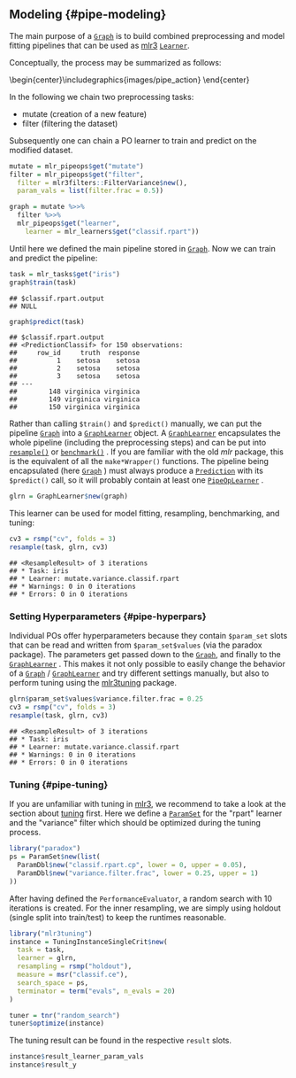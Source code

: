 ## Modeling {#pipe-modeling}



The main purpose of a [`Graph`](https://mlr3pipelines.mlr-org.com/reference/Graph.html) is to build combined preprocessing and model fitting pipelines that can be used as [mlr3](https://mlr3.mlr-org.com) [`Learner`](https://mlr3.mlr-org.com/reference/Learner.html).

Conceptually, the process may be summarized as follows:


\begin{center}\includegraphics{images/pipe_action} \end{center}

In the following we chain two preprocessing tasks:

* mutate (creation of a new feature)
* filter (filtering the dataset)

Subsequently one can chain a PO learner to train and predict on the modified dataset.


```r
mutate = mlr_pipeops$get("mutate")
filter = mlr_pipeops$get("filter",
  filter = mlr3filters::FilterVariance$new(),
  param_vals = list(filter.frac = 0.5))

graph = mutate %>>%
  filter %>>%
  mlr_pipeops$get("learner",
    learner = mlr_learners$get("classif.rpart"))
```

Until here we defined the main pipeline stored in [`Graph`](https://mlr3pipelines.mlr-org.com/reference/Graph.html).
Now we can train and predict the pipeline:


```r
task = mlr_tasks$get("iris")
graph$train(task)
```

```
## $classif.rpart.output
## NULL
```

```r
graph$predict(task)
```

```
## $classif.rpart.output
## <PredictionClassif> for 150 observations:
##     row_id     truth  response
##          1    setosa    setosa
##          2    setosa    setosa
##          3    setosa    setosa
## ---                           
##        148 virginica virginica
##        149 virginica virginica
##        150 virginica virginica
```

Rather than calling `$train()` and `$predict()` manually, we can put the pipeline [`Graph`](https://mlr3pipelines.mlr-org.com/reference/Graph.html) into a [`GraphLearner`](https://mlr3pipelines.mlr-org.com/reference/mlr_learners_graph.html) object.
A [`GraphLearner`](https://mlr3pipelines.mlr-org.com/reference/mlr_learners_graph.html) encapsulates the whole pipeline (including the preprocessing steps) and can be put into [`resample()`](https://mlr3.mlr-org.com/reference/resample.html)  or [`benchmark()`](https://mlr3.mlr-org.com/reference/benchmark.html) .
If you are familiar with the old _mlr_ package, this is the equivalent of all the `make*Wrapper()` functions.
The pipeline being encapsulated (here [`Graph`](https://mlr3pipelines.mlr-org.com/reference/Graph.html) ) must always produce a [`Prediction`](https://mlr3.mlr-org.com/reference/Prediction.html)  with its `$predict()` call, so it will probably contain at least one [`PipeOpLearner`](https://mlr3pipelines.mlr-org.com/reference/mlr_pipeops_learner.html) .


```r
glrn = GraphLearner$new(graph)
```

This learner can be used for model fitting, resampling, benchmarking, and tuning:


```r
cv3 = rsmp("cv", folds = 3)
resample(task, glrn, cv3)
```

```
## <ResampleResult> of 3 iterations
## * Task: iris
## * Learner: mutate.variance.classif.rpart
## * Warnings: 0 in 0 iterations
## * Errors: 0 in 0 iterations
```

### Setting Hyperparameters {#pipe-hyperpars}

Individual POs offer hyperparameters because they contain `$param_set` slots that can be read and written from `$param_set$values` (via the paradox package).
The parameters get passed down to the [`Graph`](https://mlr3pipelines.mlr-org.com/reference/Graph.html), and finally to the [`GraphLearner`](https://mlr3pipelines.mlr-org.com/reference/mlr_learners_graph.html) .
This makes it not only possible to easily change the behavior of a [`Graph`](https://mlr3pipelines.mlr-org.com/reference/Graph.html)  / [`GraphLearner`](https://mlr3pipelines.mlr-org.com/reference/mlr_learners_graph.html) and try different settings manually, but also to perform tuning using the [mlr3tuning](https://mlr3tuning.mlr-org.com) package.


```r
glrn$param_set$values$variance.filter.frac = 0.25
cv3 = rsmp("cv", folds = 3)
resample(task, glrn, cv3)
```

```
## <ResampleResult> of 3 iterations
## * Task: iris
## * Learner: mutate.variance.classif.rpart
## * Warnings: 0 in 0 iterations
## * Errors: 0 in 0 iterations
```

### Tuning {#pipe-tuning}

If you are unfamiliar with tuning in [mlr3](https://mlr3.mlr-org.com), we recommend to take a look at the section about [tuning](#tuning) first.
Here we define a [`ParamSet`](https://paradox.mlr-org.com/reference/ParamSet.html) for the "rpart" learner and the "variance" filter which should be optimized during the tuning process.


```r
library("paradox")
ps = ParamSet$new(list(
  ParamDbl$new("classif.rpart.cp", lower = 0, upper = 0.05),
  ParamDbl$new("variance.filter.frac", lower = 0.25, upper = 1)
))
```

After having defined the `PerformanceEvaluator`, a random search with 10 iterations is created.
For the inner resampling, we are simply using holdout (single split into train/test) to keep the runtimes reasonable.


```r
library("mlr3tuning")
instance = TuningInstanceSingleCrit$new(
  task = task,
  learner = glrn,
  resampling = rsmp("holdout"),
  measure = msr("classif.ce"),
  search_space = ps,
  terminator = term("evals", n_evals = 20)
)
```


```r
tuner = tnr("random_search")
tuner$optimize(instance)
```

The tuning result can be found in the respective `result` slots.


```r
instance$result_learner_param_vals
instance$result_y
```
